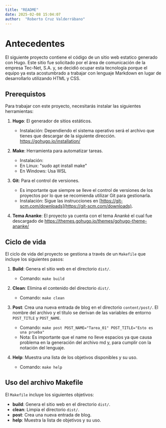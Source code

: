 ```yaml
--- 
title: "README" 
date: 2025-02-08 15:04:07 
author:  "Roberto Cruz Valderrábano"
--- 
```



# Antecedentes
El siguiente proyecto contiene el código de un sitio web estatico generado con Hugo. Este sitio fue solicitado por el área de comunicación de la empresa Tec-Net, S.A. y, se decidió ocupar esta tecnología porque el equipo ya esta acostumbrado a trabajar con lenguaje Markdown  en lugar de desarrollarlo utilizando HTML y CSS.

## Prerequistos
Para trabajar con este proyecto, necesitarás instalar las siguientes herramientas:

1. **Hugo**: El generador de sitios estáticos.
   - Instalación: Dependiendo el sistema operativo será el archivo que tienes que descargar de la siguiente dirección.  https://gohugo.io/installation/

2. **Make**: Herramienta para automatizar tareas.
     - Instalación:
     - En Linux: "sudo apt install make"
     - En Windows: Usa WSL

3. **Git**: Para el control de versiones.
   - Es importante que siempre se lleve el control de versiones de los proyectos por lo que se recomienda utilizar Git para gestionarla.
   - Instalación: Sigue las instrucciones en [https://git-scm.com/downloads](https://git-scm.com/downloads).

4. **Tema Ananke**: El proyecto ya cuenta con el tema Ananké el cual fue descargado de https://themes.gohugo.io/themes/gohugo-theme-ananke/



## Ciclo de vida

El ciclo de vida del proyecto se gestiona a través de un `Makefile` que incluye los siguientes pasos:
1. **Build**: Genera el sitio web en el directorio `dist/`.
   - Comando: `make build`

2. **Clean**: Elimina el contenido del directorio `dist/`.
   - Comando: `make clean`

3. **Post**: Crea una nueva entrada de blog en el directorio `content/post/`. El nombre del archivo y el título se derivan de las variables de entorno `POST_TITLE` y `POST_NAME`.
   - Comando: `make post POST_NAME="Tarea_01" POST_TITLE="Esto es una prueba"`
   - Nota:  Es importante que el name no lleve espacios ya que causa problema en la generación del archivo md y, para cumplir con la notación del lenguaje.

4. **Help**: Muestra una lista de los objetivos disponibles y su uso.
   - Comando: `make help`


## Uso del archivo Makefile

El `Makefile` incluye los siguientes objetivos:

- **build**: Genera el sitio web en el directorio `dist/`.
- **clean**: Limpia el directorio `dist/`.
- **post**: Crea una nueva entrada de blog.
- **help**: Muestra la lista de objetivos y su uso.
